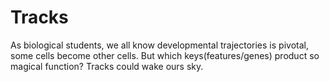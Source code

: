 # Tracks
As biological students, we all know developmental trajectories is pivotal, some cells become other cells. But which keys(features/genes) product so magical function? Tracks could wake ours sky.
